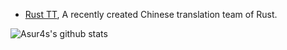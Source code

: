 
- [Rust TT](https://rusttt.com),  A recently created Chinese translation team of Rust.

<img align="center" src="https://github-readme-stats.vercel.app/api?username=asur4s&show_icons=true&include_all_commits=true&theme=buefy&hide_border=true" alt="Asur4s's github stats" />
